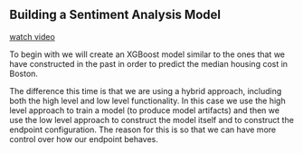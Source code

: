 Building a Sentiment Analysis Model
---
[watch video](https://www.youtube.com/watch?v=dwRkA0ig3uU)

To begin with we will create an XGBoost model similar to the ones that we have constructed in the past in order to predict the median housing cost in Boston.

The difference this time is that we are using a hybrid approach, including both the high level and low level functionality. In this case we use the high level approach to train a model (to produce model artifacts) and then we use the low level approach to construct the model itself and to construct the endpoint configuration. The reason for this is so that we can have more control over how our endpoint behaves.
